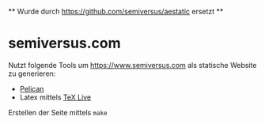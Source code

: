 ** Wurde durch https://github.com/semiversus/aestatic ersetzt **

# semiversus.com

Nutzt folgende Tools um https://www.semiversus.com als statische Website zu generieren:

* [Pelican](http://blog.getpelican.com/)
* Latex mittels [TeX Live](https://www.tug.org/texlive/)

Erstellen der Seite mittels <code>make</code>
